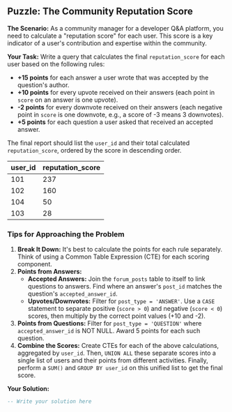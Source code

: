 ## Puzzle: The Community Reputation Score

**The Scenario:** As a community manager for a developer Q&A platform, you need to calculate a "reputation score" for each user. This score is a key indicator of a user's contribution and expertise within the community.

**Your Task:** Write a query that calculates the final `reputation_score` for each user based on the following rules:

* **+15 points** for each answer a user wrote that was accepted by the question's author.
* **+10 points** for every upvote received on their answers (each point in `score` on an answer is one upvote).
* **-2 points** for every downvote received on their answers (each negative point in `score` is one downvote, e.g., a score of -3 means 3 downvotes).
* **+5 points** for each question a user asked that received an accepted answer.

The final report should list the `user_id` and their total calculated `reputation_score`, ordered by the score in descending order.

| **user_id** | **reputation_score** |
| ----------------- | -------------------------- |
| 101               | 237                        |
| 102               | 160                        |
| 104               | 50                         |
| 103               | 28                         |

### Tips for Approaching the Problem

1. **Break It Down:** It's best to calculate the points for each rule separately. Think of using a Common Table Expression (CTE) for each scoring component.
2. **Points from Answers:**
   * **Accepted Answers:** Join the `forum_posts` table to itself to link questions to answers. Find where an answer's `post_id` matches the question's `accepted_answer_id`.
   * **Upvotes/Downvotes:** Filter for `post_type = 'ANSWER'`. Use a `CASE` statement to separate positive (`score > 0`) and negative (`score < 0`) scores, then multiply by the correct point values (+10 and -2).
3. **Points from Questions:** Filter for `post_type = 'QUESTION'` where `accepted_answer_id` is NOT NULL. Award 5 points for each such question.
4. **Combine the Scores:** Create CTEs for each of the above calculations, aggregated by `user_id`. Then, `UNION ALL` these separate scores into a single list of users and their points from different activities. Finally, perform a `SUM()` and `GROUP BY user_id` on this unified list to get the final score.

**Your Solution:**

```sql
-- Write your solution here
```
